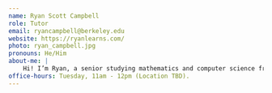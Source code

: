 ```yaml
---
name: Ryan Scott Campbell
role: Tutor
email: ryancampbell@berkeley.edu
website: https://ryanlearns.com/
photo: ryan_campbell.jpg
pronouns: He/Him
about-me: |
    Hi! I’m Ryan, a senior studying mathematics and computer science from the Bay Area. I am interested in studying emergent properties found in LLMs, as well as deep reinforcement learning applied to robotics. My current research focuses on using DRL to automate a tracked robot vacuum system. Some of my hobbies include hiking, basketball, skateboarding, and playing music.
office-hours: Tuesday, 11am - 12pm (Location TBD).
---
```

